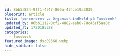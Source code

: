 ```yaml
---
id: 8bb5a824-9ff1-4347-866a-434ce19a3039
blueprint: article
title: 'ponsoreret vs Organisk indhold på Facebook'
updated_by: 06bb1112-0cf2-4882-aab0-78c45af5aa8c
updated_at: 1720185228
categories:
  - facebook
featured_image: dsc09368.webp
hide_sidebar: false
---
```

